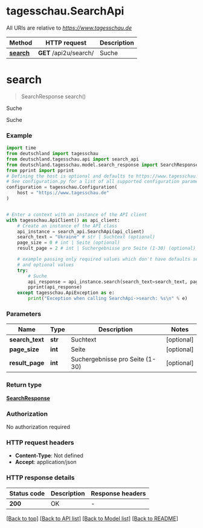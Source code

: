 # tagesschau.SearchApi

All URIs are relative to *https://www.tagesschau.de*

Method | HTTP request | Description
------------- | ------------- | -------------
[**search**](SearchApi.md#search) | **GET** /api2u/search/ | Suche


# **search**
> SearchResponse search()

Suche

Suche

### Example


```python
import time
from deutschland import tagesschau
from deutschland.tagesschau.api import search_api
from deutschland.tagesschau.model.search_response import SearchResponse
from pprint import pprint
# Defining the host is optional and defaults to https://www.tagesschau.de
# See configuration.py for a list of all supported configuration parameters.
configuration = tagesschau.Configuration(
    host = "https://www.tagesschau.de"
)


# Enter a context with an instance of the API client
with tagesschau.ApiClient() as api_client:
    # Create an instance of the API class
    api_instance = search_api.SearchApi(api_client)
    search_text = "Ukraine" # str | Suchtext (optional)
    page_size = 0 # int | Seite (optional)
    result_page = 2 # int | Suchergebnisse pro Seite (1-30) (optional)

    # example passing only required values which don't have defaults set
    # and optional values
    try:
        # Suche
        api_response = api_instance.search(search_text=search_text, page_size=page_size, result_page=result_page)
        pprint(api_response)
    except tagesschau.ApiException as e:
        print("Exception when calling SearchApi->search: %s\n" % e)
```


### Parameters

Name | Type | Description  | Notes
------------- | ------------- | ------------- | -------------
 **search_text** | **str**| Suchtext | [optional]
 **page_size** | **int**| Seite | [optional]
 **result_page** | **int**| Suchergebnisse pro Seite (1-30) | [optional]

### Return type

[**SearchResponse**](SearchResponse.md)

### Authorization

No authorization required

### HTTP request headers

 - **Content-Type**: Not defined
 - **Accept**: application/json


### HTTP response details

| Status code | Description | Response headers |
|-------------|-------------|------------------|
**200** | OK |  -  |

[[Back to top]](#) [[Back to API list]](../README.md#documentation-for-api-endpoints) [[Back to Model list]](../README.md#documentation-for-models) [[Back to README]](../README.md)


